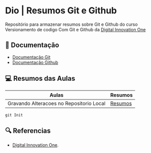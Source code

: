 
 # Dio | Resumos Git e Github

Repositório para armazenar resumos sobre Git e Github do curso Versionamento de codigo Com Git e Github da [Digital Innovation One](https://www.dio.me/)

## 📖 Documentação
- [Documentação Git](https://git-scm.com/doc)
- [Documentação Github](https://docs.github.com/)

## 💻 Resumos das Aulas

| Aulas | Resumos |
|-------|---------|
|Gravando Alteracoes no Repositorio Local | [Resumos]() |

```
git Init
```

## 🔍 Referencias
- [Digital Innovation One]().

